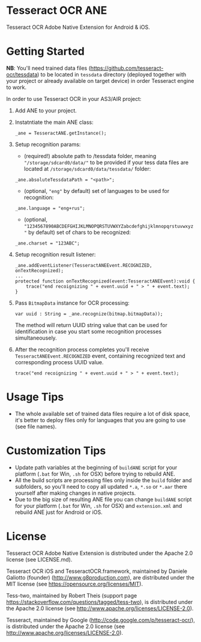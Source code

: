 # Tesseract OCR ANE
Tesseract OCR Adobe Native Extension for Android &amp; iOS.

Getting Started
=================
**NB**: You'll need trained data files (https://github.com/tesseract-ocr/tessdata) to be located in `tessdata` directory (deployed together with your project or already available on target device) in order Tesseract engine to work.

In order to use Tesseract OCR in your AS3/AIR project:

1. Add ANE to your project.

2. Instatntiate the main ANE class:

    ```
    _ane = TesseractANE.getInstance();
    ```
	
3. Setup recognition params:

    - (required!) absolute path to /tessdata folder, meaning `"/storage/sdcard0/data/"` to be provided if your tess data files are located at `/storage/sdcard0/data/tessdata/` folder:
    
    ```
    _ane.absoluteTessdataPath = "<path>"; 
    ```

    - (optional, `"eng"` by default) set of languages to be used for recognition:
        
    ```
    _ane.language = "eng+rus";
    ```

    - (optional, `"1234567890ABCDEFGHIJKLMNOPQRSTUVWXYZabcdefghijklmnopqrstuvwxyz"` by default) set of chars to be recognized:
        
    ```
    _ane.charset = "123ABC";
    ```

4. Setup recognition result listener:

    ```
    _ane.addEventListener(TesseractANEEvent.RECOGNIZED, onTextRecognized);
    ...
    protected function onTextRecognized(event:TesseractANEEvent):void {
        trace("end recoignizing " + event.uuid + " > " + event.text);
    }
    ```
	
5. Pass `BitmapData` instance for OCR processing:

    ```
    var uuid : String = _ane.recognize(bitmap.bitmapData));
    ```
	
   The method will return UUID string value that can be used for identification in case you start some recognition processes simultaneousely.
	
6. After the recognition process completes you'll receive `TesseractANEEvent.RECOGNIZED` event, containing recognized text and corresponding process UUID value.

    ```
    trace("end recoignizing " + event.uuid + " > " + event.text);
    ```
	
Usage Tips
=================
* The whole available set of trained data files require a lot of disk space, it's better to deploy files only for languages that you are going to use (see file names).

	
Customization Tips
=================

* Update path variables at the beginning of `buildANE` script for your platform (`.bat` for Win, `.sh` for OSX) before trying to rebuild ANE.
* All the build scripts are processing files only inside the `build` folder and subfolders, so you'll need to copy all updated `*.a`, `*.so` or `*.aar` there yourself after making changes in native projects.
* Due to the big size of resulting ANE file you can change `buildANE` script for your platform (`.bat` for Win, `.sh` for OSX) and `extension.xml` and rebuild ANE just for Android or iOS.

License
=================

Tesseract OCR Adobe Native Extension is distributed under the Apache 2.0 license (see LICENSE.md).

Tesseract OCR iOS and TesseractOCR.framework, maintained by Daniele Galiotto (founder) (http://www.g8production.com), are distributed under the MIT license (see 
https://opensource.org/licenses/MIT).

Tess-two, maintained by Robert Theis (support page https://stackoverflow.com/questions/tagged/tess-two), is
distributed under the Apache 2.0 license (see 
http://www.apache.org/licenses/LICENSE-2.0).

Tesseract, maintained by Google (http://code.google.com/p/tesseract-ocr/), is
distributed under the Apache 2.0 license (see 
http://www.apache.org/licenses/LICENSE-2.0).

